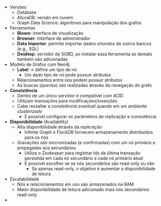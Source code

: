 - Versões
	- Database
	- AlluraDB: versão em nuvem
	- Graph Data Science: algoritmos para manipulação dos grafos
- Ferramentas
	- **Bloom**: interface de visualização
	- **Browser**: interface de administrador
	- **Data Importer**: permite importar dados oriundos de outros bancos (e.g., SQL)
	- **Desktop**: servidor de SGBD, ao instalar essa ferramenta as demais também são adicionadas
- Modelo de Grafos com Neo4j
	- **Label** -> define um *tipo* de nó
		- Um dado tipo de nó pode possuir atributos
	- Relacionamentos entre nós podem possuir atributos
	- As buscas (*queries*) são realizadas através da navegação do grafo
- **Consistência**
	- Dentro de um único servidor é compatível com ACID
	- Utilizam *transações* para modificações/inserções
	- Cabe ressaltar a *consistência eventual* quando em um ambiente *clusterizado*
		- É possível configurar os parâmetros de replicação e consistência
- **Disponibilidade** (Availability)
	- Alta disponibilidade através da *replicação*
		- Infinite Graph e FlockDB fornecem armazenamento distribuídos para os nós
	- Gravações são sincronizadas (e confirmadas) com um nó primário e propagadas aos secundários
		- Utiliza o *Zookeeper* para registrar Ids da última transação persistida em cada nó secundário e cada nó primário atual
		- É possível escolher se os nós secundários são read-only ou não
			- Se apenas read-only, o objetivo é aumentar a disponibilidade de leitura
- Escalabilidade
	- Nós e relacionamentos em uso são armazenados na RAM
	- Maior disponibilidade de leitura adicionado mais nós secundários read-only
-
